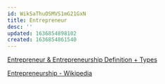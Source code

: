 ```yaml
---
id: WikSaThuOSMVS1mG21GxN
title: Entrepreneur
desc: ''
updated: 1636854898102
created: 1636854861540
---
```


[Entrepreneur & Entrepreneurship Definition + Types](https://www.investopedia.com/terms/e/entrepreneur.asp)

[Entrepreneurship - Wikipedia](https://en.wikipedia.org/wiki/Entrepreneurship)